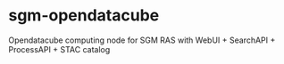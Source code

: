 # sgm-opendatacube
Opendatacube computing node for SGM RAS with WebUI + SearchAPI + ProcessAPI + STAC catalog
